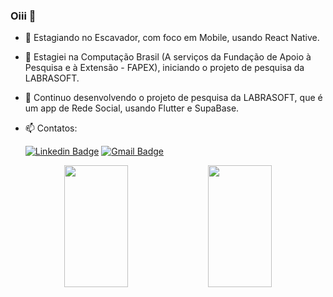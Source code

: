 ### Oiii 👋

- 💛 Estagiando no Escavador, com foco em Mobile, usando React Native.
- 🔭 Estagiei na Computação Brasil (A serviços da Fundação de Apoio  à Pesquisa e à Extensão - FAPEX), iniciando o projeto de pesquisa da LABRASOFT.
- 🌱 Continuo desenvolvendo o projeto de pesquisa da LABRASOFT, que é um app de Rede Social, usando Flutter e SupaBase.
- 📫 Contatos:

  [![Linkedin Badge](https://img.shields.io/badge/-LinkedIn-blue?style=flat-square&logo=Linkedin&logoColor=white&link=https://www.linkedin.com/in/ágatha-luana-869a4613a/)](https://www.linkedin.com/in/ágatha-luana-869a4613a/)
   [![Gmail Badge](https://img.shields.io/badge/-Gmail-c14438?style=flat-square&logo=Gmail&logoColor=white&link=mailto:agathaluana.ads@gmail.com)](mailto:agathaluana.ads@gmail.com)
    
<div align="center">  
  <img width="45%" height="195px" src="https://github-readme-stats.vercel.app/api?username=AgathaLuana-01&show_icons=true&count_private=true&hide_border=true&title_color=00FFFF&icon_color=FF69B4&text_color=c9d1d9&bg_color=000000"/> 
  <img width="45%" height="195px" src="https://github-readme-stats.vercel.app/api/top-langs/?username=AgathaLuana-01&layout=compact&hide_border=true&title_color=00FFFF&text_color=00bfbf&bg_color=000000" />
</div>
